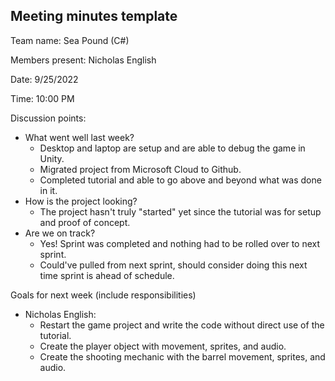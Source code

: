 
## Meeting minutes template

Team name: Sea Pound (C#)

Members present: Nicholas English

Date: 9/25/2022

Time: 10:00 PM

Discussion points: 

* What went well last week?
	* Desktop and laptop are setup and are able to debug the game in Unity.
	* Migrated project from Microsoft Cloud to Github.
	* Completed tutorial and able to go above and beyond what was done in it.
* How is the project looking?
	* The project hasn't truly "started" yet since the tutorial was for setup and proof of concept.
* Are we on track?
	* Yes! Sprint was completed and nothing had to be rolled over to next sprint.
	* Could've pulled from next sprint, should consider doing this next time sprint is ahead of schedule.

Goals for next week (include responsibilities)

* Nicholas English:
	* Restart the game project and write the code without direct use of the tutorial.
	* Create the player object with movement, sprites, and audio.
	* Create the shooting mechanic with the barrel movement, sprites, and audio.

